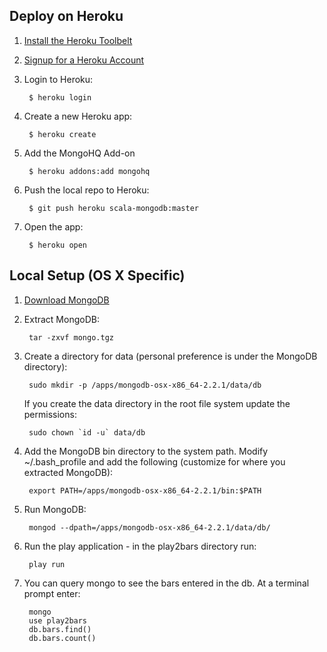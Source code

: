 Deploy on Heroku
----------------

1. [Install the Heroku Toolbelt](http://toolbelt.heroku.com)

2. [Signup for a Heroku Account](http://heroku.com/signup)

3. Login to Heroku:

        $ heroku login

4. Create a new Heroku app:

        $ heroku create

5. Add the MongoHQ Add-on

        $ heroku addons:add mongohq

6. Push the local repo to Heroku:

        $ git push heroku scala-mongodb:master

7. Open the app:

        $ heroku open


Local Setup (OS X Specific)
---------------------------

1. [Download MongoDB](http://www.mongodb.org/downloads)

2. Extract MongoDB:

		tar -zxvf mongo.tgz

3. Create a directory for data (personal preference is under the MongoDB directory):

		sudo mkdir -p /apps/mongodb-osx-x86_64-2.2.1/data/db 
   
   If you create the data directory in the root file system update the permissions:

   		sudo chown `id -u` data/db

4. Add the MongoDB bin directory to the system path.  Modify ~/.bash_profile and add the following (customize for where you extracted MongoDB):

		export PATH=/apps/mongodb-osx-x86_64-2.2.1/bin:$PATH

5. Run MongoDB:

		mongod --dpath=/apps/mongodb-osx-x86_64-2.2.1/data/db/

6. Run the play application - in the play2bars directory run:

		play run 

7. You can query mongo to see the bars entered in the db.  At a terminal prompt enter:

		mongo
		use play2bars
		db.bars.find()
		db.bars.count()

